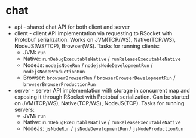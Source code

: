 # chat

* api - shared chat API for both client and server
* client - client API implementation via requesting to RSocket with Protobuf serialization.
  Works on JVM(TCP/WS), Native(TCP/WS), NodeJS(WS/TCP), Browser(WS).
  Tasks for running clients:
    * JVM: `run`
    * Native: `runDebugExecutableNative` / `runReleaseExecutableNative`
    * NodeJs: `nodejsNodeRun` / `nodejsNodeDevelopmentRun` / `nodejsNodeProductionRun`
    * Browser: `browserBrowserRun` / `browserBrowserDevelopmentRun` / `browserBrowserProductionRun`
* server - server API implementation with storage in concurrent map
  and exposing it through RSocket with Protobuf serialization.
  Can be started on JVM(TCP/WS), Native(TCP/WS), NodeJS(TCP).
  Tasks for running servers:
    * JVM: `run`
    * Native: `runDebugExecutableNative` / `runReleaseExecutableNative`
    * NodeJs: `jsNodeRun` / `jsNodeDevelopmentRun` / `jsNodeProductionRun`
